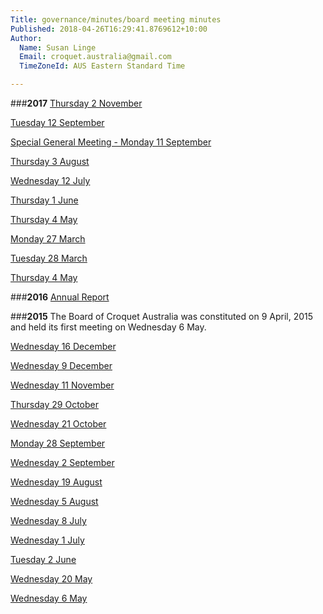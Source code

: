```yaml
---
Title: governance/minutes/board meeting minutes
Published: 2018-04-26T16:29:41.8769612+10:00
Author:
  Name: Susan Linge
  Email: croquet.australia@gmail.com
  TimeZoneId: AUS Eastern Standard Time

---
```

###**2017**
[Thursday 2 November](/governance/minutes/minutes-thursday-2-nov-pv.pdf)

[Tuesday 12 September](/governance/minutes/minutes-tuesday-12-september-pv.pdf)

[Special General Meeting - Monday 11 September](/governance/minutes/minutes-of-sgm-monday-11-sept.pdf)

[Thursday 3 August](/governance/minutes/minutes-thursday-3-august-2017-pv.pdf)

[Wednesday 12 July](/governance/minutes/minutes-wednesday-12-july-pv.pdf)

[Thursday 1 June](/governance/minutes/minutes-thursday-1-june-pv.pdf)

[Thursday 4 May](/minutes-thursday-4-may-2017-pv.pdf)

[Monday 27 March](/governance/minutes/minutes-27-march-2017-public-version.pdf)


[Tuesday 28 March](/minutes-tuesday-28-march-public-version.pdf)

[Thursday 4 May](/governance/minutes/minutes-thursday-4-may-2017-public-version.pdf)


###**2016**
[Annual Report](/governance/minutes/annual-report-with-corrections-5-april.pdf)

###**2015**
The Board of Croquet Australia was constituted on 9 April, 2015 and held its first meeting on Wednesday 6 May.

[Wednesday 16 December](/governance/minutes/14-minutes-16-december-continuation-agenda-9-december-website.pdf)

[Wednesday 9 December](/governance/minutes/13-wednesday-9-december-minutes.pdf)

[Wednesday 11 November](/governance/minutes/12-wednesday-11-november-minutes.pdf)

[Thursday 29 October](/governance/minutes/11-thursday-29-october-minutes.pdf)

[Wednesday 21 October](/governance/minutes/10-wednesday-21-october-minutes.pdf)

[Monday 28 September](/governance/minutes/9-monday-28-september-minutes.pdf)

[Wednesday 2 September](
/governance/minutes/8-wednesday-2-september-minutes.pdf)

[Wednesday 19 August](/governance/minutes/7-wednesday-19-august-minutes.pdf)

[Wednesday 5 August](/governance/minutes/6-wednesday-5-august-minutes.pdf)

[Wednesday 8 July](/governance/minutes/5-wednesday-8-july-2015-minutes.pdf)

[Wednesday 1 July](/governance/minutes/4-wednesday-1-july-2015-minutes.pdf)

[Tuesday 2 June](/governance/minutes/2-tuesday-2-june-2015-minutes.pdf)

[Wednesday 20 May](/governance/minutes/3-wednesday-20-may-2015-minutes.pdf)

[Wednesday 6 May](/governance/minutes/1-wednesday-6-may-2015-minutes.pdf)
